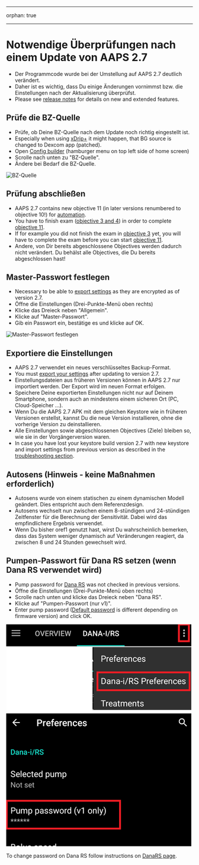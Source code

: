 - - -
orphan: true
- - -

# Notwendige Überprüfungen nach einem Update von AAPS 2.7

- Der Programmcode wurde bei der Umstellung auf AAPS 2.7 deutlich verändert.
- Daher ist es wichtig, dass Du einige Änderungen vornimmst bzw. die Einstellungen nach der Aktualisierung überprüfst.
- Please see [release notes](#Releasenotes-version-2-7-0) for details on new and extended features.

## Prüfe die BZ-Quelle

- Prüfe, ob Deine BZ-Quelle nach dem Update noch richtig eingestellt ist.
- Especially when using [xDrip+](../CompatibleCgms/xDrip.md) it might happen, that BG source is changed to Dexcom app (patched).
- Open [Config builder](#Config-Builder-bg-source) (hamburger menu on top left side of home screen)
- Scrolle nach unten zu "BZ-Quelle".
- Ändere bei Bedarf die BZ-Quelle.

![BZ-Quelle](../images/ConfBuild_BG.png)

## Prüfung abschließen

- AAPS 2.7 contains new objective 11 (in later versions renumbered to objective 10!) for [automation](../DailyLifeWithAaps/Automations.md).
- You have to finish exam ([objective 3 and 4](#objectives-objective3)) in order to complete [objective 11](#objectives-objective11).
- If for example you did not finish the exam in [objective 3](#objectives-objective3) yet, you will have to complete the exam before you can start [objective 11](#objectives-objective11).
- Andere, von Dir bereits abgeschlossene Objectives werden dadurch nicht verändert. Du behälst alle Objectives, die Du bereits abgeschlossen hast!

## Master-Passwort festlegen

- Necessary to be able to [export settings](ExportImportSettings.md) as they are encrypted as of version 2.7.
- Öffne die Einstellungen (Drei-Punkte-Menü oben rechts)
- Klicke das Dreieck neben "Allgemein".
- Klicke auf "Master-Passwort".
- Gib ein Passwort ein, bestätige es und klicke auf OK.

![Master-Passwort festlegen](../images/MasterPW.png)

## Exportiere die Einstellungen

- AAPS 2.7 verwendet ein neues verschlüsseltes Backup-Format.
- You must [export your settings](ExportImportSettings.md) after updating to version 2.7.
- Einstellungsdateien aus früheren Versionen können in AAPS 2.7 nur importiert werden. Der Export wird im neuen Format erfolgen.
- Speichere Deine exportierten Einstellungen nicht nur auf Deinem Smartphone, sondern auch an mindestens einem sicheren Ort (PC, Cloud-Speicher ...).
- Wenn Du die AAPS 2.7 APK mit dem gleichen Keystore wie in früheren Versionen erstellst, kannst Du die neue Version installieren, ohne die vorherige Version zu deinstallieren.
- Alle Einstellungen sowie abgeschlossenen Objectives (Ziele) bleiben so, wie sie in der Vorgängerversion waren.
- In case you have lost your keystore build version 2.7 with new keystore and import settings from previous version as described in the [troubleshooting section](#troubleshooting_androidstudio-lost-keystore).

## Autosens (Hinweis - keine Maßnahmen erforderlich)

- Autosens wurde von einem statischen zu einem dynamischen Modell geändert. Dies entspricht auch dem Referenzdesign.
- Autosens wechselt nun zwischen einem 8-stündigen und 24-stündigen Zeitfenster für die Berechnung der Sensitivität. Dabei wird das empfindlichere Ergebnis verwendet.
- Wenn Du bisher oref1 genutzt hast, wirst Du wahrscheinlich bemerken, dass das System weniger dynamisch auf Veränderungen reagiert, da zwischen 8 und 24 Stunden gewechselt wird.

## Pumpen-Passwort für Dana RS setzen (wenn Dana RS verwendet wird)

- Pump password for [Dana RS](../CompatiblePumps/DanaRS-Insulin-Pump.md) was not checked in previous versions.
- Öffne die Einstellungen (Drei-Punkte-Menü oben rechts)
- Scrolle nach unten und klicke das Dreieck neben "Dana RS".
- Klicke auf "Pumpen-Passwort (nur v1)".
- Enter pump password ([Default password](#DanaRS-Insulin-Pump-default-password) is different depending on firmware version) and click OK.

![Set Dana RS password](../images/DanaRSPW.png)

To change password on Dana RS follow instructions on [DanaRS page](#DanaRS-Insulin-Pump-change-password-on-pump).
